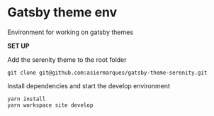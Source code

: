 Gatsby theme env
==

Environment for working on gatsby themes

**SET UP**

Add the serenity theme to the root folder 

```
git clone git@github.com:asiermarques/gatsby-theme-serenity.git
```

Install dependencies and start the develop environment
```
yarn install
yarn workspace site develop
```
